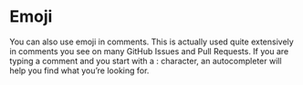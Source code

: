 # Emoji


You can also use emoji in comments. This is actually used quite extensively in
comments you see on many GitHub Issues and Pull Requests.
If you are typing a comment and you start with a : character, an autocompleter will help
you find what you’re looking for.
